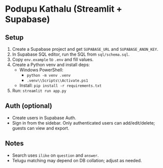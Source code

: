 # Podupu Kathalu (Streamlit + Supabase)

## Setup
1. Create a Supabase project and get `SUPABASE_URL` and `SUPABASE_ANON_KEY`.
2. In Supabase SQL editor, run the SQL from `sql/schema.sql`.
3. Copy `env.example` to `.env` and fill values.
4. Create a Python venv and install deps:
   - Windows PowerShell:
     - `python -m venv .venv`
     - `.venv\\Scripts\\Activate.ps1`
   - Install: `pip install -r requirements.txt`
5. Run: `streamlit run app.py`

## Auth (optional)
- Create users in Supabase Auth.
- Sign in from the sidebar. Only authenticated users can add/edit/delete; guests can view and export.

## Notes
- Search uses `ilike` on `question` and `answer`.
- Telugu matching may depend on DB collation; adjust as needed.
